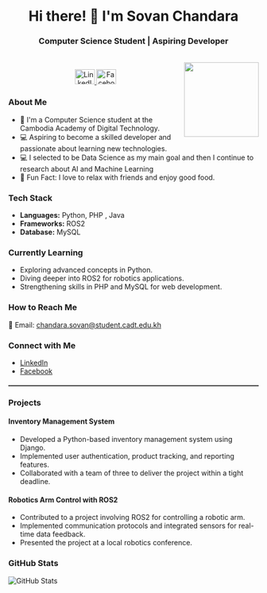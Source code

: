 <h1 align="center">Hi there! 👋 I'm Sovan Chandara</h1>
<h3 align="center">Computer Science Student | Aspiring Developer</h3>
<br>
<img align="right" height="150" src="https://media.giphy.com/media/v1.Y2lkPTc5MGI3NjExZXZtcjJ2djlmbHZyMWhjN3ZhNGlrZWU0MHVxbWVtM2Z2MGJhcGozcSZlcD12MV9naWZzX3NlYXJjaCZjdD1n/2IudUHdI075HL02Pkk/giphy.gif"  />


<p align="center">
  <a href="https://kh.linkedin.com/in/sovan-chandara-700ab9270" target="_blank">
    <img src="https://raw.githubusercontent.com/rahuldkjain/github-profile-readme-generator/master/src/images/icons/Social/linked-in-alt.svg" alt="LinkedIn" height="30" width="40" />
  </a>
  <a href="https://www.facebook.com/sovan.chandara.589" target="_blank">
    <img src="https://raw.githubusercontent.com/rahuldkjain/github-profile-readme-generator/master/src/images/icons/Social/facebook.svg" alt="Facebook" height="30" width="40" />
  </a>
</p>

### About Me

- 🌱 I'm a Computer Science student at the Cambodia Academy of Digital Technology.
- 💻 Aspiring to become a skilled developer and passionate about learning new technologies.
- 💻 I selected to be Data Science as my main goal and then I continue to research about AI and Machine Learning
- 🍜 Fun Fact: I love to relax with friends and enjoy good food.

### Tech Stack

- **Languages:** Python, PHP , Java 
- **Frameworks:** ROS2 
- **Database:** MySQL

### Currently Learning

- Exploring advanced concepts in Python.
- Diving deeper into ROS2 for robotics applications.
- Strengthening skills in PHP and MySQL for web development.

### How to Reach Me

📧 Email: chandara.sovan@student.cadt.edu.kh

### Connect with Me

- [LinkedIn](https://kh.linkedin.com/in/sovan-chandara-700ab9270)
- [Facebook](https://www.facebook.com/sovan.chandara.589)

<hr style="height:2px; border:none; color:#333; background-color:#333; margin-top: 20px; margin-bottom: 20px;">

### Projects

#### Inventory Management System

- Developed a Python-based inventory management system using Django.
- Implemented user authentication, product tracking, and reporting features.
- Collaborated with a team of three to deliver the project within a tight deadline.

#### Robotics Arm Control with ROS2

- Contributed to a project involving ROS2 for controlling a robotic arm.
- Implemented communication protocols and integrated sensors for real-time data feedback.
- Presented the project at a local robotics conference.

### GitHub Stats

![GitHub Stats](https://github-readme-stats.vercel.app/api?username=YourGitHubUsername&show_icons=true&count_private=true&hide=contribs&theme=dark)
